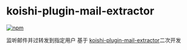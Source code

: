 # koishi-plugin-mail-extractor

[![npm](https://img.shields.io/npm/v/koishi-plugin-mail-extractor?style=flat-square)](https://www.npmjs.com/package/koishi-plugin-mail-extractor)

监听邮件并过转发到指定用户
基于 [koishi-plugin-mail-extractor](https://github.com/OXeu/koishi-mail-extractor)二次开发
